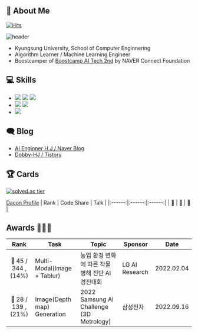 ## 👋 About Me

[![Hits](https://hits.seeyoufarm.com/api/count/incr/badge.svg?url=https%3A%2F%2Fgithub.com%2Fgkswns3708&count_bg=%2379C83D&title_bg=%23555555&icon=&icon_color=%23E7E7E7&title=hits&edge_flat=false)](https://hits.seeyoufarm.com)

![header](https://capsule-render.vercel.app/api?type=waving&color=timeGradient&height=240&section=header&text=Hi,%20I'm%20HanJun%20Choi%20🤗&fontSize=36&animation=fadeIn&fontAlignY=36)
- Kyungsung University, School of Computer Enginnering
- Algorithm Learner / Machine Learning Engineer
- Boostcamper of [Boostcamp AI Tech 2nd](https://boostcamp.connect.or.kr/about.html) by NAVER Connect Foundation

## 💻 Skills

- <img src="https://img.shields.io/badge/C-172B4D?style=flat&logo=C&logoColor=white"/> <img src="https://img.shields.io/badge/C++-1E88E5?style=flat&logo=C%2B%2B&logoColor=white"/> <img src="https://img.shields.io/badge/Python-3766AB?style=flat&logo=Python&logoColor=white"/>
- <img src="https://img.shields.io/badge/Pytorch-FF3232?style=flat&logo=Pytorch&logoColor=white"> <img src="https://img.shields.io/badge/Numpy-1E8449?style=flat&logo=Numpy&logoColor=white">
- <img src="https://img.shields.io/badge/Git-F05032?style=flat&logo=Git&logoColor=white"/>

## 🗨 Blog

- [AI Enginner H.J / Naver Blog](https://blog.naver.com/gkswns3708)
- [Dobby-HJ / Tistory](https://dobby-hj.tistory.com/)
## 🏆 Cards

[![solved.ac tier](http://mazassumnida.wtf/api/v2/generate_badge?boj=gkswns3708)](https://solved.ac/gkswns3708)

[Dacon Profile](https://dacon.io/myprofile/423245/home)
| Rank | Code Share | Talk |
|:------:|:------:|:------:|
| 🥉 | 🥉 | 🥇 |

## Awards 🥇🥈🥉
| Rank | Task | Topic | Sponsor | Date |
|:------:|-------|------|---------|------|
|🥉 45 / 344 , (14%)  |  Multi-Modal(Image + Tablur)   | 농업 환경 변화에 따른 작물 병해 진단 AI 경진대회 | LG AI Research | 2022.02.04 |
|🥉 28 / 139 , (21%)  | Image(Depth map) Generation | 2022 Samsung AI Challenge (3D Metrology) | 삼성전자  | 2022.09.16 |
